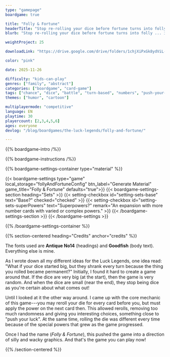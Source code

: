 ```yaml
---
type: "gamepage"
boardgame: true

title: "Folly & Fortune"
headerTitle: "Stop re-rolling your dice before fortune turns into folly ... if you can resist the temptation for larger attacks."
blurb: "Stop re-rolling your dice before fortune turns into folly ... if you can resist the temptation for larger attacks."

weightProject: 25

downloadLink: "https://drive.google.com/drive/folders/1chjXiPxGk8ydViL-6O7BosN_-2nRBmNS"

color: "pink"

date: 2025-11-26

difficulty: "kids-can-play"
genres: ["family", "abstract"]
categories: ["boardgame", "card-game"]
tags: ["chance", "dice", "battle", "turn-based", "numbers", "push-your-luck", "high-score"]
themes: ["humor", "cartoon"]

multiplayermode: "competitive"
language: EN
playtime: 30
playercount: [2,3,4,5,6]
ages: everyone
devlog: "/blog/boardgames/the-luck-legends/folly-and-fortune/"

---
```


{{% boardgame-intro /%}}

{{% boardgame-instructions /%}}

{{% boardgame-settings-container type="material" %}}

{{< boardgame-settings type="game" local_storage="follyAndFortuneConfig" btn_label="Generate Material" game_title="Folly & Fortune" defaults="true">}}
  {{< boardgame-settings-section heading="Sets" >}}
    {{< setting-checkbox id="setting-sets-base" text="Base?" checked="checked" >}}
    {{< setting-checkbox id="setting-sets-superPowers" text="Superpowers?" remark="An expansion with more number cards with varied or complex powers." >}}
  {{< /boardgame-settings-section >}}
{{< /boardgame-settings >}}

{{% /boardgame-settings-container %}}

{{% section-centered heading="Credits" anchor="credits" %}}

The fonts used are **Antique No14** (headings) and **Goodfish** (body text). Everything else is mine.

As I wrote down all my different ideas for the Luck Legends, one idea read: "What if your dice started big, but they shrank every turn because the thing you rolled became permanent?" Initially, I found it hard to create a game around that. If the dice are very big (at the start), then the game is very random. And when the dice are small (near the end), they stop being dice as you're certain about what comes out!

Until I looked at it the other way around. I came up with the core mechanic of this game---you may reroll your die for every card before you, but must apply the power on the next card then. This allowed rerolls, removing too much randomness and giving you interesting choices, something close to "push your luck". At the same time, rolling the die was different every time because of the special powers that grew as the game progressed.

Once I had the name (_Folly & Fortune_), this pushed the game into a direction of silly and wacky graphics. And that's the game you can play now!

{{% /section-centered %}}